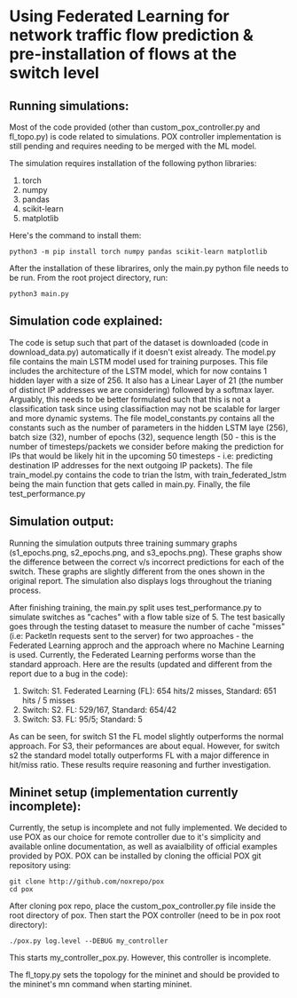 # Using Federated Learning for network traffic flow prediction & pre-installation of flows at the switch level

## Running simulations:
Most of the code provided (other than custom_pox_controller.py and fl_topo.py) is code related to simulations. POX controller implementation is still pending and requires needing to be merged with the ML model.

The simulation requires installation of the following python libraries:
1. torch
2. numpy
3. pandas
4. scikit-learn
5. matplotlib

Here's the command to install them:
```
python3 -m pip install torch numpy pandas scikit-learn matplotlib
```

After the installation of these librarires, only the main.py python file needs to be run. From the root project directory, run:
```
python3 main.py
```

## Simulation code explained:
The code is setup such that part of the dataset is downloaded (code in download_data.py) automatically if it doesn't exist already. The model.py file contains the main LSTM model used for training purposes. This file includes the architecture of the LSTM model, which for now contains 1 hidden layer with a size of 256. It also has a Linear Layer of 21 (the number of distinct IP addresses we are considering) followed by a softmax layer. Arguably, this needs to be better formulated such that this is not a classification task since using classifiaction may not be scalable for larger and more dynamic systems. The file model_constants.py contains all the constants such as the number of parameters in the hidden LSTM laye (256), batch size (32), number of epochs (32), sequence length (50 - this is the number of timesteps/packets we consider before making the prediction for IPs that would be likely hit in the upcoming 50 timesteps - i.e: predicting destination IP addresses for the next outgoing IP packets). The file train_model.py contains the code to trian the lstm, with train_federated_lstm being the main function that gets called in main.py. Finally, the file test_performance.py 

## Simulation output:
Running the simulation outputs three training summary graphs (s1_epochs.png, s2_epochs.png, and s3_epochs.png). These graphs show the difference between the correct v/s incorrect predictions for each of the switch. These graphs are slightly different from the ones shown in the original report. The simulation also displays logs throughout the trianing process.

After finishing training, the main.py split uses test_performance.py to simulate switches as "caches" with a flow table size of 5. The test basically goes through the testing dataset to measure the number of cache "misses" (i.e: PacketIn requests sent to the server) for two approaches - the Federated Learning approch and the approach where no Machine Learning is used. Currently, the Federated Learning performs worse than the standard approach. Here are the results (updated and different from the report due to a bug in the code):
1. Switch: S1. Federated Learning (FL):  654 hits/2 misses, Standard: 651 hits / 5 misses
2. Switch: S2. FL: 529/167, Standard: 654/42
3. Switch: S3. FL: 95/5; Standard: 5

As can be seen, for switch S1 the FL model slightly outperforms the normal approach. For S3, their peformances are about equal. However, for switch s2 the standard model totally outperforms FL with a major difference in hit/miss ratio. These results require reasoning and further investigation.

## Mininet setup (implementation currently incomplete):
Currently, the setup is incomplete and not fully implemented. We decided to use POX as our choice for remote controller due to it's simplicity and available online documentation, as well as avaialbility of official examples provided by POX. POX can be installed by cloning the official POX git repository using:
```
git clone http://github.com/noxrepo/pox
cd pox
```
After cloning pox repo, place the custom_pox_controller.py file inside the root directory of pox. Then start the POX controller (need to be in pox root directory):
```
./pox.py log.level --DEBUG my_controller
```
This starts my_controller_pox.py. However, this controller is incomplete.

The fl_topy.py sets the topology for the mininet and should be provided to the mininet's mn command when starting mininet.
